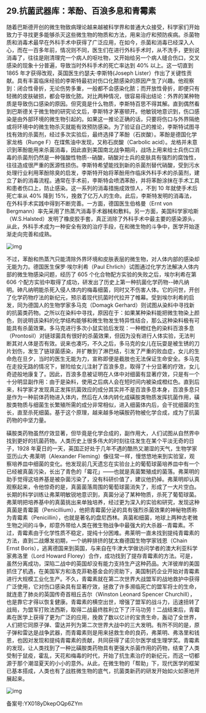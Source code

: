 ## 29.抗菌武器库：苯酚、百浪多息和青霉素
随着巴斯德开创的微生物致病理论越来越被科学界和普通大众接受，科学家们开始致力于寻找更多能够杀灭这些微生物的物质和方法，用来治疗和预防疾病。杀菌物质和消毒术最早在外科手术中获得了广泛应用，在如今，杀菌和消毒已经深入人心，而在一百多年前，情况则不同，医生们在进行外科手术时，从不洗手，更别说消毒了，往往是刚清理完一个病人的呕吐物，又开始给另一个病人缝合伤口，交叉感染的现象十分普遍，导致当时外科手术的死亡率达到 40% 以上。这一切直到 1865 年才获得改观，英国医生约瑟夫·李斯特(Joseph Lister）作出了关键性贡献。具有丰富临床经验的李斯特最初对伤口化脓感染的原因产生了兴趣。他观察到：闭合性骨折，无论伤势多重，一般都不会感染化脓；而开放性骨折，即便只有轻微的皮肤破损，都会导致化脓。对比两种情况，很容易得出结论：外界的某种物质是导致伤口感染的原因。但究竟是什么物质，李斯特百思不得其解。直到偶然看到巴斯德关于微生物的研究论文后，李斯特才茅塞顿开。他敏锐地意识到，伤口感染是由外部环境的微生物引起的。如果这一推论正确的话，只要将伤口与外界隔绝或将环境中的微生物杀灭就能有效预防感染。为了验证自己的推论，李斯特试图寻找有效的杀菌剂，经过多次实验后，最终选择了苯酚（石炭酸）。苯酚是德国化学家龙格（Runge F）在煤焦油中发现，又称石炭酸（Carbolic acid）。龙格并未意识到苯酚能用来杀菌消毒，因此直到美国南北战争期间，战场上用来给士兵伤口消毒的杀菌剂仍然是一种强酸性物质--硝酸，硝酸对士兵的皮肤具有强烈的腐蚀性，往往造成很严重的医源性损伤。李斯特希望能找到新的杀菌剂替代硝酸，受到污水处理行业利用苯酚除臭的启发，李斯特开始将苯酚用作临床外科手术的杀菌剂，建立了新的消毒流程。通常在手术前，李斯特会喷洒苯酚，并将苯酚涂抹在手术工具和患者伤口上，防止感染。这一系列的消毒措施成效惊人，不到 10 年就使手术后死亡率从 40% 降到 15%，挽救了亿万人的生命。此后，李斯特发明的消毒法，在外科手术实践中得到不断完善。一方面，德国医生伯格曼（Ernt von Bergmann）率先采用了热蒸汽消毒手术器械和敷料。另一方面，美国科学家哈斯（W.S.Halsted）发明了橡皮胶手套，真正消除了外科手术中最主要的感染源头，从此，外科手术成为一种安全有效的治疗手段，在和微生物的斗争中，医学开始逐渐走向完善和成熟。


  



![img](https://pic1.zhimg.com/v2-28ded6b369282985304efafe305d053d.webp)

不过，苯酚和热蒸汽只能清除外界环境和皮肤表层的微生物，对人体内部的感染却无能为力。德国医生保罗·埃尔利希（Paul Ehrlich）试图通过化学方法解决人体内部的微生物感染问题，经历了 605 个化合物配方实验的失败之后，埃尔利希在第 606 个配方实验中取得了成功，研发出了历史上第一种抗菌化学药物--砷凡纳明。砷凡纳明能杀死入侵人体内的梅毒细菌，同时又不伤害人体。它的问世，开创了化学药物疗法的新纪元，预示着现代抗菌时代拉开了帷幕。受到埃尔利希的启发，同为德国人的生物学家多马克（Domagk Gerhard）则试图从染料中寻找新的抗菌类药物。之所以在染料中寻找，原因在于：如果某种染料能把微生物染上颜色，则说明该染料的化学结构能够和微生物发生特异性结合，那么这种染料极有可能具有杀菌效果。多马克进行多次小鼠实验后发现：一种橙红色的染料百浪多息（Prontosil）对链球菌具有很好的杀菌效果，但因为没有进行人体实验，无法判断其对人体是否有效。说来也凑巧，不久之后，多马克的女儿在玩耍是被生锈的刀片划伤，发生了链球菌感染，并扩散到了淋巴结，引发了严重的败血症，女儿的生命危在旦夕，当时的医生无能为力，宣称即便是截肢也无法保证生命安全。多马克在走投无路的情况下，冒险给女儿注射了百浪多息，取得了十分显著的疗效，女儿奇迹般地康复了。因此，百浪多息被证明在人体中对细菌有显著疗效，只是有一个十分明显副作用：由于是染料，使用之后病人会在短时间内被染成橙红色。直到后来，科学家才发现真正发挥抗菌效应的成分其实并不是百浪多息本身，百浪多息只是作为一种前体药物进入体内，然后在人体内转化成磺胺类物质发挥抗菌作用，磺胺类物质与细菌生长繁殖所需的成分非常相似，进入细菌体内后，会干扰细菌的生长，直至杀死细菌。基于这个原理，越来越多地磺胺药物被化学合成，成为了抗菌药物的中坚力量。


磺胺类药物虽然疗效显著，但毕竟是化学合成的，副作用大，人们试图从自然界中找到更好的抗菌药物。人类历史上很多伟大的时刻往往发生在某个平淡无奇的日子，1928 年夏日的一天，英国正好处于几年不遇的酷热又潮湿的天气，生物学家亚历山大·弗莱明（Alexander Fleming）像往常一样，慢悠悠地来到实验室，观察培养皿中细菌的变化。他发现前几天遗忘在实验台上的葡萄球菌培养皿中有一个已经被真菌污染，长出了青色的「霉花」——也就是真菌繁殖成的菌落。弗莱明的助手觉得这培养基是被杂菌污染了，没有科研价值了，建议他扔掉。弗莱明却认真观察起来，令他惊奇的是，真菌菌落周围的葡萄球菌消失了，形成了一大片空白。长期的科学训练让弗莱明敏锐地意识到，真菌分泌了某种物质，杀死了葡萄球菌。弗莱明把培养基中的真菌挑出来单独培养，经过更为深入的实验和研究，发现这种真菌是青霉菌（Penicillium），他把青霉菌分泌的具有强烈杀菌效果的神秘物质称为青霉素（Penicillin），也就是著名的盘尼西林。真菌和细菌，地球上两种古老微生物之间的斗争，却意外带给人类在微生物战争中最强大的大杀器--青霉素。不过，青霉素由于化学性质不稳定，提纯十分困难。弗莱明一直未找到提纯青霉素的方法，直到二战爆发初期，一个纳粹排挤的犹太裔德国生物学家钱恩（Chain Ernst Boris），逃离德国来到英国，与来自在牛津大学做访问学者的澳大利亚科学家弗洛里（Lord Howard Florey）合作，成功找到了提存青霉素的方法。可是，虽然分离成功，深陷二战中的英国却没有能力支持生产这种药品。大洋彼岸的美国抓住了机遇，在美国军方和洛克菲勒基金会的资助下，美国制药企业开始对青霉素进行大规模工业化生产。不久，青霉素就在第二次世界大战盟军的战地救护中获得广泛使用，它对伤口感染具有显著疗效，拯救了许多濒临死亡的盟军将士的生命，就连患了肺炎的英国传奇首相丘吉尔（Winston Leonard Spencer Churchill），也是靠它才得以恢复健康。青霉素的横空出世，增强了盟军的战斗力，迅速扭转了战局，为盟军打败法西斯，取得二战最终胜利立下了汗马功劳！二战结束后，青霉素在医学上获得了更为广泛的应用，挽救了数以亿计的宝贵生命，轰动了全世界，人们把它同原子弹、雷达并列为第二次世界大战中的三大发明。有所不同的是，原子弹和雷达是战争武器，而青霉素则是用来拯救生命的良药，弗莱明、弗洛里和钱恩，也因对发现和提纯青霉素的贡献，共同获得了诺贝尔医学或生理学奖。青霉素的发现，让人类找到了一种比磺胺类药物具有更强大杀菌作用的药物，结束了人类受制于鼠疫，霍乱，天花和梅毒的时代，开始了抗生素治疗的新纪元，而这一切都源于那个潮湿夏天的小小的意外。从此，在微生物的「帮助」下，现代医学的框架已基本搭成，人类也有了战胜微生物的底气，抗菌类新药的研发开始如火如荼地开展起来。


  



![img](https://pic4.zhimg.com/v2-4ba6788eea448f01f95e747d31b9336c.webp)

  



  



备案号:YX018yDkepOQp6ZYm

